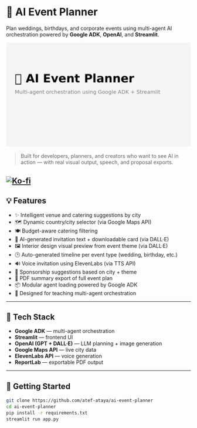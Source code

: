 # 🎉 AI Event Planner

Plan weddings, birthdays, and corporate events using multi-agent AI orchestration powered by **Google ADK**, **OpenAI**, and **Streamlit**.

![AI Planner](ai-event-planner-adk-thumbnail.png)

> Built for developers, planners, and creators who want to see AI in action — with real visual output, speech, and proposal exports.

[![Ko-fi](https://ko-fi.com/img/githubbutton_sm.svg)](https://ko-fi.com/atefataya)
---

## 💡 Features

- ✨ Intelligent venue and catering suggestions by city
- 🗺️ Dynamic country/city selector (via Google Maps API)
- 🍽️ Budget-aware catering filtering
- 🎨 AI-generated invitation text + downloadable card (via DALL·E)
- 🖼️ Interior design visual preview from event theme (via DALL·E)
- 🕒 Auto-generated timeline per event type (wedding, birthday, etc.)
- 🔊 Voice invitation using ElevenLabs (via TTS API)
- 🤝 Sponsorship suggestions based on city + theme
- 📄 PDF summary export of full event plan
- 📦 Modular agent loading powered by Google ADK
- 🧠 Designed for teaching multi-agent orchestration

---

## 🧪 Tech Stack

- **Google ADK** — multi-agent orchestration
- **Streamlit** — frontend UI
- **OpenAI (GPT + DALL·E)** — LLM planning + image generation
- **Google Maps API** — live city data
- **ElevenLabs API** — voice generation
- **ReportLab** — exportable PDF output

---

## 🚀 Getting Started

```bash
git clone https://github.com/atef-ataya/ai-event-planner
cd ai-event-planner
pip install -r requirements.txt
streamlit run app.py
```
